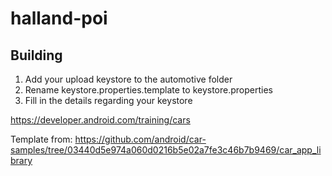 # halland-poi

## Building
1. Add your upload keystore to the automotive folder
2. Rename keystore.properties.template to keystore.properties
3. Fill in the details regarding your keystore

https://developer.android.com/training/cars 

Template from: https://github.com/android/car-samples/tree/03440d5e974a060d0216b5e02a7fe3c46b7b9469/car_app_library
